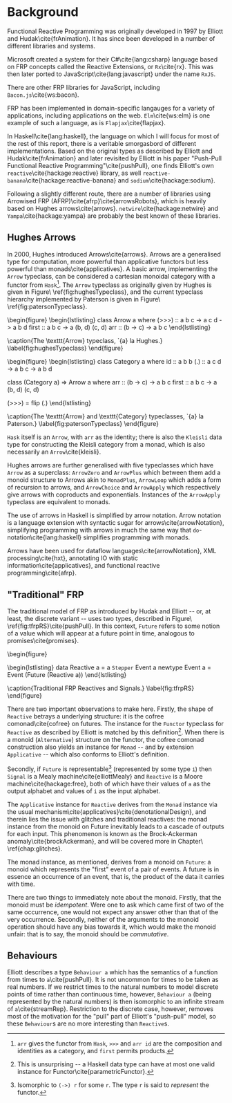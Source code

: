 Background
==========

Functional Reactive Programming was originally developed in
1997 by Elliott and Hudak\cite{frAnimation}. It has since been
developed in a number of different libraries and systems.

Microsoft created a system for their C#\cite{lang:csharp} language
based on FRP concepts called the Reactive Extensions, or `Rx`\cite{rx}.
This was then later ported to JavaScript\cite{lang:javascript} under
the name `RxJS`.

There are other FRP libraries for JavaScript, including
`Bacon.js`\cite{ws:bacon}.

FRP has been implemented in domain-specific langauges for a variety
of applications, including applications on the web. `Elm`\cite{ws:elm}
is one example of such a language, as is `Flapjax`\cite{flapjax}.

In Haskell\cite{lang:haskell}, the language on which I will focus
for most of the rest of this report, there is a veritable smorgasbord
of different implementations. Based on the original types as described
by Elliott and Hudak\cite{frAnimation} and later revisited by Elliott
in his paper "Push-Pull Functional Reactive Programming"\cite{pushPull},
one finds Elliott's own `reactive`\cite{hackage:reactive} library,
as well `reactive-banana`\cite{hackage:reactive-banana} and
`sodium`\cite{hackage:sodium}.

Following a slightly different route, there are a number of libraries
using Arrowised FRP (AFRP)\cite{afrp}\cite{arrowsRobots}, which is
heavily based on Hughes arrows\cite{arrows}.
`netwire`\cite{hackage:netwire} and `Yampa`\cite{hackage:yampa} are
probably the best known of these libraries.

Hughes Arrows
-------------

In 2000, Hughes introduced Arrows\cite{arrows}. Arrows are a generalised type
for computation, more powerful than applicative functors but less powerful than
monads\cite{applicatives}. A basic arrow, implementing the `Arrow` typeclass,
can be considered a cartesian monoidal category with a functor from
`Hask`[^mon]. The `Arrow` typeclass as originally given by Hughes is given in
Figure\ \ref{fig:hughesTypeclass}, and the current typeclass hierarchy
implemented by Paterson is given in Figure\ \ref{fig:patersonTypeclass}.

[^mon]: `arr` gives the functor from `Hask`, `>>>` and `arr id` are the
composition and identities as a category, and `first` permits products.

\begin{figure}
\begin{lstlisting}
class Arrow a where
  (>>>) :: a b c -> a c d -> a b d
  first :: a b c -> a (b, d) (c, d)
  arr :: (b -> c) -> a b c
\end{lstlisting}

\caption{The \texttt{Arrow} typeclass, \`{a} la Hughes.}
\label{fig:hughesTypeclass}
\end{figure}

\begin{figure}
\begin{lstlisting}
class Category a where
  id :: a b b
  (.) :: a c d -> a b c -> a b d

class (Category a) => Arrow a where
  arr :: (b -> c) -> a b c
  first :: a b c -> a (b, d) (c, d)

(>>>) = flip (.)
\end{lstlisting}

\caption{The \texttt{Arrow} and \texttt{Category} typeclasses, \`{a} la
Paterson.}
\label{fig:patersonTypeclass}
\end{figure}

`Hask` itself is an `Arrow`, with `arr` as the identity; there is also the
`Kleisli` data type for constructing the Kleisli category from a monad, which is
also necessarily an `Arrow`\cite{kleisli}.

Hughes arrows are further generalised with five typeclasses which have `Arrow`
as a superclass: `ArrowZero` and `ArrowPlus` which between them add a monoid
structure to Arrows akin to `MonadPlus`, `ArrowLoop` which adds a form of
recursion to arrows, and `ArrowChoice` and `ArrowApply` which respectively give
arrows with coproducts and exponentials. Instances of the `ArrowApply` typeclass
are equivalent to monads.

The use of arrows in Haskell is simplified by arrow notation. Arrow notation is
a language extension with syntactic sugar for arrows\cite{arrowNotation},
simplifying programming with arrows in much the same way that
`do`-notation\cite{lang:haskell} simplifies programming with monads.

Arrows have been used for dataflow languages\cite{arrowNotation}, XML
processing\cite{hxt}, annotating IO with static information\cite{applicatives},
and functional reactive programming\cite{afrp}.

"Traditional" FRP
-----------------

The traditional model of FRP as introduced by Hudak and Elliott --
or, at least, the discrete variant -- uses two types, described in
Figure\ \ref{fig:tfrpRS}\cite{pushPull}. In this context, `Future`
refers to some notion of a value which will appear at a future point
in time, analogous to promises\cite{promises}.

\begin{figure}

\begin{lstlisting}
data Reactive a = a `Stepper` Event a
newtype Event a = Event (Future (Reactive a))
\end{lstlisting}

\caption{Traditional FRP Reactives and Signals.}
\label{fig:tfrpRS}
\end{figure}

There are two important observations to make here. Firstly, the
shape of `Reactive` betrays a underlying structure: it is the cofree
comonad\cite{cofree} on futures. The instance for the `Functor`
typeclass for `Reactive` as described by Elliott is matched by this
definition[^par].  When there is a monoid (`Alternative`) structure
on the functor, the cofree comonad construction also yields an
instance for `Monad` -- and by extension `Applicative` -- which
also conforms to Elliott's definition.

[^par]: This is unsurprising -- a Haskell data type can have at most one valid
instance for Functor\cite{parametricFunctor}.

Secondly, if `Future` is representable[^rep] (represented by some
type `i`) then `Signal` is a Mealy machine\cite{elliottMealy} and
`Reactive` is a Moore machine\cite{hackage:free}, both of which
have their values of `a` as the output alphabet and values of `i`
as the input alphabet.

[^rep]: Isomorphic to `(->) r` for some `r`. The type `r` is said to *represent*
the functor.

The `Applicative` instance for `Reactive` derives from the `Monad`
instance via the usual
mechanism\cite{applicatives}\cite{denotationalDesign}, and therein
lies the issue with glitches and traditional reactives: the monad
instance from the monoid on Future inevitably leads to a cascade
of outputs for each input. This phenomenon is known as the Brock-Ackerman
anomaly\cite{brockAckerman}, and will be covered more in Chapter\ 
\ref{chap:glitches}.

The monad instance, as mentioned, derives from a monoid on `Future`:
a monoid which represents the "first" event of a pair of events. A
future is in essence an occurrence of an event, that is, the product
of the data it carries with time.

There are two things to immediately note about the monoid. Firstly,
that the monoid must be *idempotent*. Were one to ask which came
first of two of the same occurrence, one would not expect any answer
other than that of the very occurrence. Secondly, neither of the
arguments to the monoid operation should have any bias towards it,
which would make the monoid unfair: that is to say, the monoid
should be *commutative*.

Behaviours
----------

Elliott describes a type `Behaviour a` which has the semantics of
a function from times to `a`\cite{pushPull}. It is not uncommon for
times to be taken as real numbers. If we restrict times to the
natural numbers to model discrete points of time rather than
continuous time, however, `Behaviour a` (being represented by the
natural numbers) is then isomorphic to an infinite stream of
`a`\cite{streamRep}. Restriction to the discrete case, however,
removes most of the motivation for the "pull" part of Elliott's
"push-pull" model, so these `Behaviour`s are no more interesting
than `Reactive`s.

